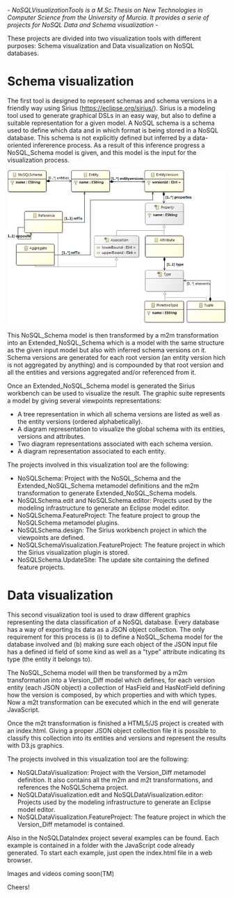 **-* NoSQLVisualizationTools is a M.Sc.Thesis on New Technologies in Computer Science from the University of Murcia. It provides a serie of projects for NoSQL Data and Schema visualization *-** 

These projects are divided into two visualization tools with different purposes: Schema visualization and Data visualization on NoSQL databases.

# Schema visualization

The first tool is designed to represent schemas and schema versions in a friendly way using Sirius (https://eclipse.org/sirius/). Sirius is a modeling tool used to generate graphical DSLs in an easy way, but also to define a suitable representation for a given model. A NoSQL schema is a schema used to define which data and in which format is being stored in a NoSQL database. This schema is not explicitly defined but inferred by a data-oriented infererence process. As a result of this inference progress a NoSQL\_Schema model is given, and this model is the input for the visualization process.

![nosqlschema](figures/nosqlschema.png)

This NoSQL\_Schema model is then transformed by a m2m transformation into an Extended\_NoSQL\_Schema which is a model with the same structure as the given input model but also with inferred schema versions on it. Schema versions are generated for each root version (an entity version hich is not aggregated by anything) and is compounded by that root version and all the entities and versions aggregated and/or referenced from it.

Once an Extended\_NoSQL\_Schema model is generated the Sirius workbench can be used to visualize the result. The graphic suite represents a model by giving several viewpoints representations:

* A tree representation in which all schema versions are listed as well as the entity versions (ordered alphabetically).
* A diagram representation to visualize the global schema with its entities, versions and attributes.
* Two diagram representations associated with each schema version.
* A diagram representation associated to each entity.

The projects involved in this visualization tool are the following:

* NoSQLSchema: Project with the NoSQL\_Schema and the Extended\_NoSQL\_Schema metamodel definitions and the m2m transformation to generate Extended\_NoSQL\_Schema models.
* NoSQLSchema.edit and NoSQLSchema.editor: Projects used by the modeling infrastructure to generate an Eclipse model editor.
* NoSQLSchema.FeatureProject: The feature project to group the NoSQLSchema metamodel plugins.
* NoSQLSchema.design: The Sirius workbench project in which the viewpoints are defined.
* NoSQLSchemaVisualization.FeatureProject: The feature project in which the Sirius visualization plugin is stored.
* NoSQLSchema.UpdateSite: The update site containing the defined feature projects.

# Data visualization

This second visualization tool is used to draw different graphics representing the data classification of a NoSQL database. Every database has a way of exporting its data as a JSON object collection. The only requirement for this process is (i) to define a NoSQL\_Schema model for the database involved and (b) making sure each object of the JSON input file has a defined id field of some kind as well as a "type" attribute indicating its type (the entity it belongs to).

The NoSQL\_Schema model will then be transformed by a m2m transformation into a Version\_Diff model which defines, for each version entity (each JSON object) a collection of HasField and HasNotField defining how the version is composed, by which properties and with which types. Now a m2t transformation can be executed which in the end will generate JavaScript.

Once the m2t transformation is finished a HTML5/JS project is created with an index.html. Giving a proper JSON object collection file it is possible to classify this collection into its entities and versions and represent the results with D3.js graphics.

The projects involved in this visualization tool are the following:

* NoSQLDataVisualization: Project with the Version\_Diff metamodel definition. It also contains all the m2m and m2t transformations, and references the NoSQLSchema project.
* NoSQLDataVisualization.edit and NoSQLDataVisualization.editor: Projects used by the modeling infrastructure to generate an Eclipse model editor.
* NoSQLDataVisualization.FeatureProject: The feature project in which the Version\_Diff metamodel is contained.

Also in the NoSQLDataIndex project several examples can be found. Each example is contained in a folder with the JavaScript code already generated. To start each example, just open the index.html file in a web browser.

Images and videos coming soon(TM)

Cheers!

